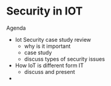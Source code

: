 # Security in IOT

Agenda

- Iot Security case study review
  - why is it important
  - case study
  - discuss types of security issues
- How IoT is different form IT
  - discuss and present
- 
